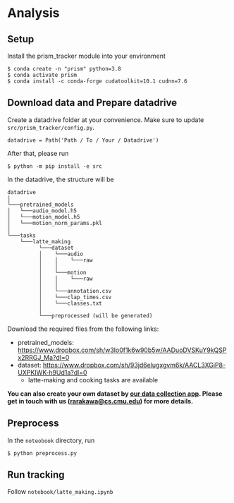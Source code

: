 # Analysis

## Setup

Install the prism_tracker module into your environment

```
$ conda create -n "prism" python=3.8
$ conda activate prism
$ conda install -c conda-forge cudatoolkit=10.1 cudnn=7.6
```

## Download data and Prepare datadrive
Create a datadrive folder at your convenience. Make sure to update `src/prism_tracker/config.py`.
```
datadrive = Path('Path / To / Your / Datadrive')
```
After that, please run
```
$ python -m pip install -e src
```


In the datadrive, the structure will be
```
datadrive
│
└───pretrained_models
│   └───audio_model.h5
│   └───motion_model.h5
│   └───motion_norm_params.pkl
│  
└───tasks
    └───latte_making
          └───dataset
          │    └───audio
          │    │    └───raw
          │    │    
          │    └───motion
          │    │    └───raw
          │    │  
          │    └───annotation.csv
          │    └───clap_times.csv
          │    └───classes.txt
          │
          └───preprocessed (will be generated)
```

Download the required files from the following links:
- pretrained_models: https://www.dropbox.com/sh/w3lo0f1k6w90b5w/AADuoDVSKuY9kQSPx2RRGJ_Ma?dl=0
- dataset: https://www.dropbox.com/sh/93jd6elugxgvm6k/AACL3XGiP8-UXPKIWK-h9Ud1a?dl=0
    - latte-making and cooking tasks are available

**You can also create your own dataset by [our data collection app](https://github.com/cmusmashlab/prism-tracker/tree/main/data_collection/SensorLogger).
Please get in touch with us (rarakawa@cs.cmu.edu) for more details.**

## Preprocess
In the `noteobook` directory, run
```
$ python preprocess.py
```

## Run tracking
Follow `notebook/latte_making.ipynb`

